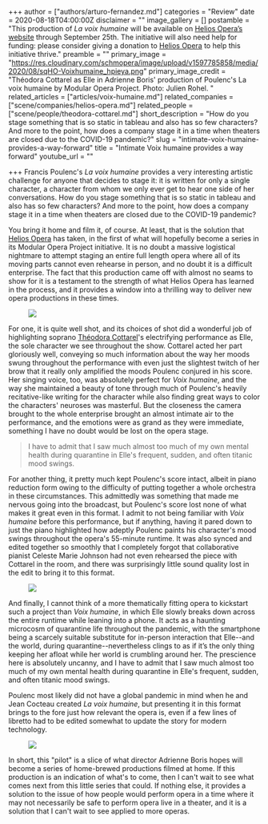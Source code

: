 +++
author = ["authors/arturo-fernandez.md"]
categories = "Review"
date = 2020-08-18T04:00:00Z
disclaimer = ""
image_gallery = []
postamble = "This production of _La voix humaine_ will be available on [Helios Opera’s website](https://heliosopera.com/mop/lvh/) through September 25th. The initiative will also need help for funding: please consider giving a donation to [Helios Opera](https://heliosopera.com/mop/lvh/) to help this initiative thrive."
preamble = ""
primary_image = "https://res.cloudinary.com/schmopera/image/upload/v1597785858/media/2020/08/sqHO-Voixhumaine_hpieya.png"
primary_image_credit = "Théodora Cottarel as Elle in Adrienne Boris' production of Poulenc's La voix humaine by Modular Opera Project. Photo: Julien Rohel. "
related_articles = ["articles/voix-humaine.md"]
related_companies = ["scene/companies/helios-opera.md"]
related_people = ["scene/people/theodora-cottarel.md"]
short_description = "How do you stage something that is so static in tableau and also has so few characters? And more to the point, how does a company stage it in a time when theaters are closed due to the COVID-19 pandemic?"
slug = "intimate-voix-humaine-provides-a-way-forward"
title = "Intimate Voix humaine provides a way forward"
youtube_url = ""

+++
Francis Poulenc's _La voix humaine_ provides a very interesting artistic challenge for anyone that decides to stage it: it is written for only a single character, a character from whom we only ever get to hear one side of her conversations. How do you stage something that is so static in tableau and also has so few characters? And more to the point, how does a company stage it in a time when theaters are closed due to the COVID-19 pandemic?

You bring it home and film it, of course. At least, that is the solution that [Helios Opera](/scene/companies/helios-opera/) has taken, in the first of what will hopefully become a series in its Modular Opera Project initiative. It is no doubt a massive logistical nightmare to attempt staging an entire full length opera where all of its moving parts cannot even rehearse in person, and no doubt it is a difficult enterprise. The fact that this production came off with almost no seams to show for it is a testament to the strength of what Helios Opera has learned in the process, and it provides a window into a thrilling way to deliver new opera productions in these times.

<figure data-type="image">

![](https://res.cloudinary.com/schmopera/image/upload/v1597785871/media/2020/08/HO-Voixhumaine-1_t74a8m.png)

</figure>

For one, it is quite well shot, and its choices of shot did a wonderful job of highlighting soprano [Théodora Cottarel](/scene/people/theodora-cottarel/)'s electrifying performance as Elle, the sole character we see throughout the show. Cottarel acted her part gloriously well, conveying so much information about the way her moods swung throughout the performance with even just the slightest twitch of her brow that it really only amplified the moods Poulenc conjured in his score. Her singing voice, too, was absolutely perfect for _Voix humaine_, and the way she maintained a beauty of tone through much of Poulenc's heavily recitative-like writing for the character while also finding great ways to color the characters' neuroses was masterful. But the closeness the camera brought to the whole enterprise brought an almost intimate air to the performance, and the emotions were as grand as they were immediate, something I have no doubt would be lost on the opera stage.

> I have to admit that I saw much almost too much of my own mental health during quarantine in Elle's frequent, sudden, and often titanic mood swings.

For another thing, it pretty much kept Poulenc's score intact, albeit in piano reduction form owing to the difficulty of putting together a whole orchestra in these circumstances. This admittedly was something that made me nervous going into the broadcast, but Poulenc's score lost none of what makes it great even in this format. I admit to not being familiar with _Voix humaine_ before this performance, but if anything, having it pared down to just the piano highlighted how adeptly Poulenc paints his character's mood swings throughout the opera's 55-minute runtime. It was also synced and edited together so smoothly that I completely forgot that collaborative pianist Celeste Marie Johnson had not even rehearsed the piece with Cottarel in the room, and there was surprisingly little sound quality lost in the edit to bring it to this format.

<figure data-type="image">

![](https://res.cloudinary.com/schmopera/image/upload/v1597785890/media/2020/08/HO-Voixhumaine-3_vzpxxp.png)

</figure>

And finally, I cannot think of a more thematically fitting opera to kickstart such a project than _Voix humaine_, in which Elle slowly breaks down across the entire runtime while leaning into a phone. It acts as a haunting microcosm of quarantine life throughout the pandemic, with the smartphone being a scarcely suitable substitute for in-person interaction that Elle--and the world, during quarantine--nevertheless clings to as if it’s the only thing keeping her afloat while her world is crumbling around her. The prescience here is absolutely uncanny, and I have to admit that I saw much almost too much of my own mental health during quarantine in Elle's frequent, sudden, and often titanic mood swings.

Poulenc most likely did not have a global pandemic in mind when he and Jean Cocteau created _La voix humaine_, but presenting it in this format brings to the fore just how relevant the opera is, even if a few lines of libretto had to be edited somewhat to update the story for modern technology.

<figure data-type="image">

![](https://res.cloudinary.com/schmopera/image/upload/v1597785904/media/2020/08/HO-Voixhumaine-4_oocgzc.png)

</figure>

In short, this "pilot" is a slice of what director Adrienne Boris hopes will become a series of home-brewed productions filmed at home. If this production is an indication of what's to come, then I can't wait to see what comes next from this little series that could. If nothing else, it provides a solution to the issue of how people would perform opera in a time where it may not necessarily be safe to perform opera live in a theater, and it is a solution that  I can't wait to see applied to more operas.